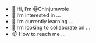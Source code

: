 - 👋 Hi, I’m @Chinjumwole
- 👀 I’m interested in ...
- 🌱 I’m currently learning ...
- 💞️ I’m looking to collaborate on ...
- 📫 How to reach me ...

<!---
Chinjumwole/Chinjumwole is a ✨ special ✨ repository because its `README.md` (this file) appears on your GitHub profile.
You can click the Preview link to take a look at your changes.
--->
